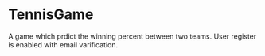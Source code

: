 # TennisGame

A game which prdict the winning percent between two teams. User register is enabled with email varification.
